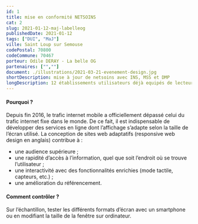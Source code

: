 ```yaml
---
id: 1
title: mise en conformité NETSOINS
cat: 2
slug: 2021-01-12-maj-labelleog
publishedDate: 2021-01-12
tags: ["DUI", "MaJ"]
ville: Saint Loup sur Semouse
codePostal: 70800
codeCommune: 70467
porteur: Odile DERAY - La belle OG
partenaires: ["",""] 
document: ./illustrations/2021-03-21-evenement-design.jpg
shortDescription: mise à jour de netsoins avec INS, MSS et DMP
longDescription: 12 établissements utilisateurs déjà equipés de lecteur de carte CPS, nous voulons mettre à jour NETSOINS vers la version 18 pour pouvoir utiliser la MSSanté et interfacer le DMP.
---
```



#### Pourquoi ?
Depuis fin 2016, le trafic internet mobile a officiellement dépassé celui du trafic internet fixe dans le monde. De ce fait, il est indispensable de développer des services en ligne dont l’affichage s’adapte selon la taille de l’écran utilisé. La conception de sites web adaptatifs (responsive web design en anglais) contribue à :
* une audience supérieure ;
* une rapidité d’accès à l’information, quel que soit l’endroit où se trouve l’utilisateur ;
* une interactivité avec des fonctionnalités enrichies (mode tactile, capteurs, etc.) ;
* une amélioration du référencement.

#### Comment contrôler ?
Sur l’échantillon, tester les différents formats d’écran avec un smartphone ou en modifiant la taille de la fenêtre sur ordinateur.
